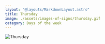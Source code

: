 ```yaml
---
layout: "@layouts/MarkdownLayout.astro"
title: Thursday
image: ./assets/images-of-signs/thursday.gif
category: Days of the week
---
```


![Thursday](@signs/thursday.gif)
